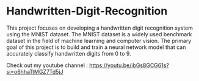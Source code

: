 # Handwritten-Digit-Recognition
This project focuses on developing a
handwritten digit recognition system using the MNIST
dataset. The MNIST dataset is a widely used benchmark
dataset in the field of machine learning and computer
vision. The primary goal of this project is to build and
train a neural network model that can accurately classify
handwritten digits from 0 to 9.

Check out my youtube channel : https://youtu.be/ibGs8GCG61s?si=o6hhaTtMGZ7Td5jJ
